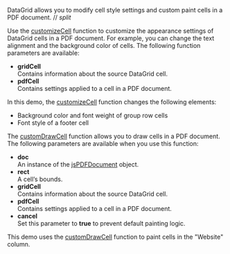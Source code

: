 DataGrid allows you to modify cell style settings and custom paint cells in a PDF document.
// _split_

Use the [customizeCell](/Documentation/ApiReference/Common/Object_Structures/PdfExportDataGridProps/#customizeCell) function to customize the appearance settings of DataGrid cells in a PDF document. For example, you can change the text alignment and the background color of cells. The following function parameters are available:

- **gridCell**     
Contains information about the source DataGrid cell.
- **pdfCell**     
Contains settings applied to a cell in a PDF document.

In this demo, the [customizeCell](/Documentation/ApiReference/Common/Object_Structures/PdfExportDataGridProps/#customizeCell) function changes the following elements:
- Background color and font weight of group row cells 
- Font style of a footer cell

The [customDrawCell](/Documentation/ApiReference/Common/Object_Structures/PdfExportDataGridProps/#customDrawCell) function allows you to draw cells in a PDF document. The following parameters are available when you use this function:

- **doc**    
An instance of the [jsPDFDocument](/api-reference/50%20Common/Object%20Structures/PdfExportDataGridProps/jsPDFDocument.md '/Documentation/ApiReference/Common/Object_Structures/PdfExportDataGridProps/#jsPDFDocument') object.
- **rect**    
A cell’s bounds.
- **gridCell**    
Contains information about the source DataGrid cell.   
- **pdfCell**    
Contains settings applied to a cell in a PDF document.
- **cancel**   
Set this parameter to **true** to prevent default painting logic.

This demo uses the [customDrawCell](/Documentation/ApiReference/Common/Object_Structures/PdfExportDataGridProps/#customDrawCell) function to paint cells in the "Website" column.
